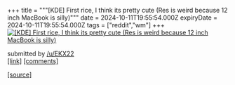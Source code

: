 +++
title = """[KDE] First rice, I think its pretty cute (Res is weird because 12 inch MacBook is silly)"""
date = 2024-10-11T19:55:54.000Z
expiryDate = 2024-10-11T19:55:54.000Z
tags = ["reddit","wm"]
+++
[![[KDE] First rice, I think its pretty cute (Res is weird because 12 inch MacBook is silly) ](https://b.thumbs.redditmedia.com/5EsG1HtElFFopl3hm4rL_YiVogxzgf_8Tcwq4YAtELY.jpg "[KDE] First rice, I think its pretty cute (Res is weird because 12 inch MacBook is silly) ")](https://www.reddit.com/r/unixporn/comments/1g1ik4e/kde_first_rice_i_think_its_pretty_cute_res_is/)

submitted by [/u/EKX22](https://www.reddit.com/user/EKX22)  
[\[link\]](https://www.reddit.com/gallery/1g1ik4e) [\[comments\]](https://www.reddit.com/r/unixporn/comments/1g1ik4e/kde_first_rice_i_think_its_pretty_cute_res_is/)

[[source]](https://www.reddit.com/r/unixporn/comments/1g1ik4e/kde_first_rice_i_think_its_pretty_cute_res_is/)
